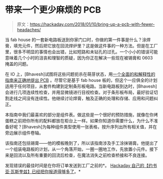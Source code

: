 # 带来一个更少麻烦的 PCB

> 原文：<https://hackaday.com/2018/01/10/bring-up-a-pcb-with-fewer-headaches/>

当 fab house 的一套新电路板送到你家门口时，你做的第一件事是什么？涂焊膏，填充元件，然后把它放在回流焊炉里？这是做这件事的一种方法。但是在工厂里，很多不明显的事情也会出错，比如短路和未钻孔的过孔。一个小小的错误可能意味着几个小时的沮丧和理智的质疑，因为你正在解决一些现在被锡膏和 0603 掩盖的问题。

在 IO 上，[Bhavesh]试图将这些问题扼杀在萌芽状态，用[一个全面的和解释性的指南来正确地提出 PCB](https://hackaday.io/project/29189-how-to-bring-up-a-pcb) 。尽管它是基于 fab house 板的，但这个一应俱全的计划适用于任何项目，从套件构建到定制条形板电路。当新电路板到达时，[Bhavesh]会进行几项连续性检查，并用显微镜进行目视检查。对于条形板布局，最好验证切割走线之间没有连续性。他继续讨论焊膏，触及正确的处理和存储、应用和问题纠正。

本指南中我们最喜欢的部分是组件表。做这些是一个很好的预防措施，就像在你烤蛋糕之前把你所有的配料都放在柜台上一样。如果你知道你需要什么，为什么不准备好呢？[Bhavesh]为每种组件类型使用一张表格，按升序列出所有相关值，并在旁边展示组件卷轴。

该指南还包括锡膏——他的模板晚到了，所以该指南涉及手工涂抹锡膏。他提出了一个组装电路板的计划，从一个角落开始，一圈一圈地工作，先放置小元件。接下来是回流以及所有重要的回流后检查，在魔法消失之前检查桥接和不良连接。

发现错误的最佳时间是在你将订单发送到工厂之前的*。 [Hackaday 自己的【约书亚·瓦斯奎兹】已经把你报道得够多了](https://hackaday.com/2017/05/10/designing-for-fab-a-heads-up-before-designing-pcbs-for-professional-assembly/)。*